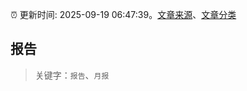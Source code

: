 :alarm_clock: 更新时间: 2025-09-19 06:47:39。[文章来源](/README.md)、[文章分类](/TAGS.md)

## 报告


> 关键字：`报告`、`月报`



